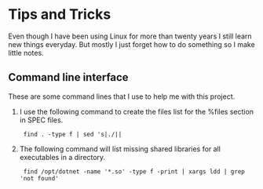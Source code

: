 # Tips and Tricks

Even though I have been using Linux for more than twenty years I still learn
new things everyday. But mostly I just forget how to do something so I make
little notes.

## Command line interface
These are some command lines that I use to help me with this project.


1. I use the following command to create the files list for the %files section
   in SPEC files.

        find . -type f | sed 's|./||

2. The following command will list missing shared libraries for all executables
   in a directory.

        find /opt/dotnet -name '*.so' -type f -print | xargs ldd | grep 'not found'
